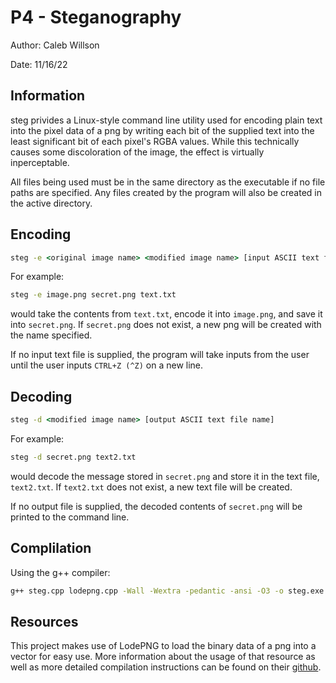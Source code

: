 # P4 - Steganography
Author: Caleb Willson

Date: 11/16/22
## Information

steg privides a Linux-style command line utility used for encoding plain text into the pixel data of a png by writing each bit of the supplied text into the least significant bit of each pixel's RGBA values. While this technically causes some discoloration of the image, the effect is virtually inperceptable.

All files being used must be in the same directory as the executable if no file paths are specified. Any files created by the program will also be created in the active directory.
## Encoding

```cmd
steg -e <original image name> <modified image name> [input ASCII text file name]
```

For example:
```cmd
steg -e image.png secret.png text.txt
```
would take the contents from `text.txt`, encode it into `image.png`, and save it into `secret.png`. If `secret.png` does not exist, a new png will be created with the name specified.

If no input text file is supplied, the program will take inputs from the user until the user inputs `CTRL+Z (^Z)` on a new line.

## Decoding

```cmd
steg -d <modified image name> [output ASCII text file name]
```

For example:
```cmd
steg -d secret.png text2.txt
```
would decode the message stored in `secret.png` and store it in the text file, `text2.txt`. If `text2.txt` does not exist, a new text file will be created.

If no output file is supplied, the decoded contents of `secret.png` will be printed to the command line.

## Complilation
Using the g++ compiler:
```cmd
g++ steg.cpp lodepng.cpp -Wall -Wextra -pedantic -ansi -O3 -o steg.exe
```

## Resources
This project makes use of LodePNG to load the binary data of a png into a vector for easy use. More information about the usage of that resource as well as more detailed compilation instructions can be found on their [github](https://github.com/lvandeve/lodepng).